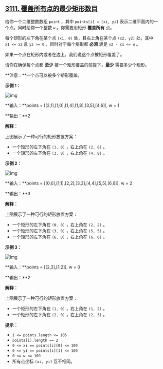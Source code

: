 ## [3111. 覆盖所有点的最少矩形数目](https://leetcode.cn/problems/minimum-rectangles-to-cover-points/)





给你一个二维整数数组 `point` ，其中 `points[i] = [xi, yi]` 表示二维平面内的一个点。同时给你一个整数 `w` 。你需要用矩形 **覆盖所有** 点。

每个矩形的左下角在某个点 `(x1, 0)` 处，且右上角在某个点 `(x2, y2)` 处，其中 `x1 <= x2` 且 `y2 >= 0` ，同时对于每个矩形都 **必须** 满足 `x2 - x1 <= w` 。

如果一个点在矩形内或者在边上，我们说这个点被矩形覆盖了。

请你在确保每个点都 **至少** 被一个矩形覆盖的前提下，**最少** 需要多少个矩形。

**注意：**一个点可以被多个矩形覆盖。

 

**示例 1：**

![img](https://assets.leetcode.com/uploads/2024/03/04/screenshot-from-2024-03-04-20-33-05.png)

**输入：**points = [[2,1],[1,0],[1,4],[1,8],[3,5],[4,6]], w = 1

**输出：**2

**解释：**

上图展示了一种可行的矩形放置方案：

- 一个矩形的左下角在 `(1, 0)` ，右上角在 `(2, 8)` 。
- 一个矩形的左下角在 `(3, 0)` ，右上角在 `(4, 8)` 。

**示例 2：**

![img](https://assets.leetcode.com/uploads/2024/03/04/screenshot-from-2024-03-04-18-59-12.png)

**输入：**points = [[0,0],[1,1],[2,2],[3,3],[4,4],[5,5],[6,6]], w = 2

**输出：**3

**解释：**

上图展示了一种可行的矩形放置方案：

- 一个矩形的左下角在 `(0, 0)` ，右上角在 `(2, 2)` 。
- 一个矩形的左下角在 `(3, 0)` ，右上角在 `(5, 5)` 。
- 一个矩形的左下角在 `(6, 0)` ，右上角在 `(6, 6)` 。

**示例 3：**

![img](https://assets.leetcode.com/uploads/2024/03/04/screenshot-from-2024-03-04-20-24-03.png)

**输入：**points = [[2,3],[1,2]], w = 0

**输出：**2

**解释：**

上图展示了一种可行的矩形放置方案：

- 一个矩形的左下角在 `(1, 0)` ，右上角在 `(1, 2)` 。
- 一个矩形的左下角在 `(2, 0)` ，右上角在 `(2, 3)` 。

 

**提示：**

- `1 <= points.length <= 105`
- `points[i].length == 2`
- `0 <= xi == points[i][0] <= 109`
- `0 <= yi == points[i][1] <= 109`
- `0 <= w <= 109`
- 所有点坐标 `(xi, yi)` 互不相同。